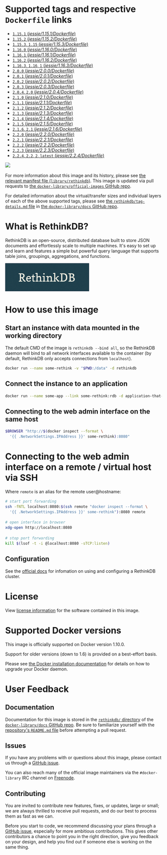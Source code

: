 # Supported tags and respective `Dockerfile` links

-	[`1.15.1` (*jessie/1.15.1/Dockerfile*)](https://github.com/rethinkdb/rethinkdb-dockerfiles/blob/7ec121a6fd0d98efec514a7773d9247b56d46036/jessie/1.15.1/Dockerfile)
-	[`1.15.2` (*jessie/1.15.2/Dockerfile*)](https://github.com/rethinkdb/rethinkdb-dockerfiles/blob/7ec121a6fd0d98efec514a7773d9247b56d46036/jessie/1.15.2/Dockerfile)
-	[`1.15.3`, `1.15` (*jessie/1.15.3/Dockerfile*)](https://github.com/rethinkdb/rethinkdb-dockerfiles/blob/7ec121a6fd0d98efec514a7773d9247b56d46036/jessie/1.15.3/Dockerfile)
-	[`1.16.0` (*jessie/1.16.0/Dockerfile*)](https://github.com/rethinkdb/rethinkdb-dockerfiles/blob/7ec121a6fd0d98efec514a7773d9247b56d46036/jessie/1.16.0/Dockerfile)
-	[`1.16.1` (*jessie/1.16.1/Dockerfile*)](https://github.com/rethinkdb/rethinkdb-dockerfiles/blob/7ec121a6fd0d98efec514a7773d9247b56d46036/jessie/1.16.1/Dockerfile)
-	[`1.16.2` (*jessie/1.16.2/Dockerfile*)](https://github.com/rethinkdb/rethinkdb-dockerfiles/blob/7ec121a6fd0d98efec514a7773d9247b56d46036/jessie/1.16.2/Dockerfile)
-	[`1.16.3`, `1.16`, `1` (*jessie/1.16.3/Dockerfile*)](https://github.com/rethinkdb/rethinkdb-dockerfiles/blob/7ec121a6fd0d98efec514a7773d9247b56d46036/jessie/1.16.3/Dockerfile)
-	[`2.0.0` (*jessie/2.0.0/Dockerfile*)](https://github.com/rethinkdb/rethinkdb-dockerfiles/blob/7ec121a6fd0d98efec514a7773d9247b56d46036/jessie/2.0.0/Dockerfile)
-	[`2.0.1` (*jessie/2.0.1/Dockerfile*)](https://github.com/rethinkdb/rethinkdb-dockerfiles/blob/7ec121a6fd0d98efec514a7773d9247b56d46036/jessie/2.0.1/Dockerfile)
-	[`2.0.2` (*jessie/2.0.2/Dockerfile*)](https://github.com/rethinkdb/rethinkdb-dockerfiles/blob/7ec121a6fd0d98efec514a7773d9247b56d46036/jessie/2.0.2/Dockerfile)
-	[`2.0.3` (*jessie/2.0.3/Dockerfile*)](https://github.com/rethinkdb/rethinkdb-dockerfiles/blob/7ec121a6fd0d98efec514a7773d9247b56d46036/jessie/2.0.3/Dockerfile)
-	[`2.0.4`, `2.0` (*jessie/2.0.4/Dockerfile*)](https://github.com/rethinkdb/rethinkdb-dockerfiles/blob/7ec121a6fd0d98efec514a7773d9247b56d46036/jessie/2.0.4/Dockerfile)
-	[`2.1.0` (*jessie/2.1.0/Dockerfile*)](https://github.com/rethinkdb/rethinkdb-dockerfiles/blob/7ec121a6fd0d98efec514a7773d9247b56d46036/jessie/2.1.0/Dockerfile)
-	[`2.1.1` (*jessie/2.1.1/Dockerfile*)](https://github.com/rethinkdb/rethinkdb-dockerfiles/blob/7ec121a6fd0d98efec514a7773d9247b56d46036/jessie/2.1.1/Dockerfile)
-	[`2.1.2` (*jessie/2.1.2/Dockerfile*)](https://github.com/rethinkdb/rethinkdb-dockerfiles/blob/7ec121a6fd0d98efec514a7773d9247b56d46036/jessie/2.1.2/Dockerfile)
-	[`2.1.3` (*jessie/2.1.3/Dockerfile*)](https://github.com/rethinkdb/rethinkdb-dockerfiles/blob/7ec121a6fd0d98efec514a7773d9247b56d46036/jessie/2.1.3/Dockerfile)
-	[`2.1.4` (*jessie/2.1.4/Dockerfile*)](https://github.com/rethinkdb/rethinkdb-dockerfiles/blob/7ec121a6fd0d98efec514a7773d9247b56d46036/jessie/2.1.4/Dockerfile)
-	[`2.1.5` (*jessie/2.1.5/Dockerfile*)](https://github.com/rethinkdb/rethinkdb-dockerfiles/blob/7ec121a6fd0d98efec514a7773d9247b56d46036/jessie/2.1.5/Dockerfile)
-	[`2.1.6`, `2.1` (*jessie/2.1.6/Dockerfile*)](https://github.com/rethinkdb/rethinkdb-dockerfiles/blob/7ec121a6fd0d98efec514a7773d9247b56d46036/jessie/2.1.6/Dockerfile)
-	[`2.2.0` (*jessie/2.2.0/Dockerfile*)](https://github.com/rethinkdb/rethinkdb-dockerfiles/blob/7ec121a6fd0d98efec514a7773d9247b56d46036/jessie/2.2.0/Dockerfile)
-	[`2.2.1` (*jessie/2.2.1/Dockerfile*)](https://github.com/rethinkdb/rethinkdb-dockerfiles/blob/7ec121a6fd0d98efec514a7773d9247b56d46036/jessie/2.2.1/Dockerfile)
-	[`2.2.2` (*jessie/2.2.2/Dockerfile*)](https://github.com/rethinkdb/rethinkdb-dockerfiles/blob/7ec121a6fd0d98efec514a7773d9247b56d46036/jessie/2.2.2/Dockerfile)
-	[`2.2.3` (*jessie/2.2.3/Dockerfile*)](https://github.com/rethinkdb/rethinkdb-dockerfiles/blob/7ec121a6fd0d98efec514a7773d9247b56d46036/jessie/2.2.3/Dockerfile)
-	[`2.2.4`, `2.2`, `2`, `latest` (*jessie/2.2.4/Dockerfile*)](https://github.com/rethinkdb/rethinkdb-dockerfiles/blob/7ec121a6fd0d98efec514a7773d9247b56d46036/jessie/2.2.4/Dockerfile)

[![](https://badge.imagelayers.io/rethinkdb:latest.svg)](https://imagelayers.io/?images=rethinkdb:1.15.1,rethinkdb:1.15.2,rethinkdb:1.15.3,rethinkdb:1.16.0,rethinkdb:1.16.1,rethinkdb:1.16.2,rethinkdb:1.16.3,rethinkdb:2.0.0,rethinkdb:2.0.1,rethinkdb:2.0.2,rethinkdb:2.0.3,rethinkdb:2.0.4,rethinkdb:2.1.0,rethinkdb:2.1.1,rethinkdb:2.1.2,rethinkdb:2.1.3,rethinkdb:2.1.4,rethinkdb:2.1.5,rethinkdb:2.1.6,rethinkdb:2.2.0,rethinkdb:2.2.1,rethinkdb:2.2.2,rethinkdb:2.2.3,rethinkdb:2.2.4)

For more information about this image and its history, please see [the relevant manifest file (`library/rethinkdb`)](https://github.com/docker-library/official-images/blob/master/library/rethinkdb). This image is updated via pull requests to [the `docker-library/official-images` GitHub repo](https://github.com/docker-library/official-images).

For detailed information about the virtual/transfer sizes and individual layers of each of the above supported tags, please see [the `rethinkdb/tag-details.md` file](https://github.com/docker-library/docs/blob/master/rethinkdb/tag-details.md) in [the `docker-library/docs` GitHub repo](https://github.com/docker-library/docs).

# What is RethinkDB?

RethinkDB is an open-source, distributed database built to store JSON documents and effortlessly scale to multiple machines. It's easy to set up and learn and features a simple but powerful query language that supports table joins, groupings, aggregations, and functions.

![logo](https://raw.githubusercontent.com/docker-library/docs/af9f91fe186f3ea3afee511d0a53b50088fdc381/rethinkdb/logo.png)

# How to use this image

## Start an instance with data mounted in the working directory

The default CMD of the image is `rethinkdb --bind all`, so the RethinkDB daemon will bind to all network interfaces available to the container (by default, RethinkDB only accepts connections from `localhost`).

```bash
docker run --name some-rethink -v "$PWD:/data" -d rethinkdb
```

## Connect the instance to an application

```bash
docker run --name some-app --link some-rethink:rdb -d application-that-uses-rdb
```

## Connecting to the web admin interface on the same host

```bash
$BROWSER "http://$(docker inspect --format \
  '{{ .NetworkSettings.IPAddress }}' some-rethink):8080"
```

# Connecting to the web admin interface on a remote / virtual host via SSH

Where `remote` is an alias for the remote user@hostname:

```bash
# start port forwarding
ssh -fNTL localhost:8080:$(ssh remote "docker inspect --format \
  '{{ .NetworkSettings.IPAddress }}' some-rethink"):8080 remote

# open interface in browser
xdg-open http://localhost:8080

# stop port forwarding
kill $(lsof -t -i @localhost:8080 -sTCP:listen)
```

## Configuration

See the [official docs](http://www.rethinkdb.com/docs/) for infomation on using and configuring a RethinkDB cluster.

# License

View [license information](http://www.gnu.org/licenses/agpl-3.0.html) for the software contained in this image.

# Supported Docker versions

This image is officially supported on Docker version 1.10.0.

Support for older versions (down to 1.6) is provided on a best-effort basis.

Please see [the Docker installation documentation](https://docs.docker.com/installation/) for details on how to upgrade your Docker daemon.

# User Feedback

## Documentation

Documentation for this image is stored in the [`rethinkdb/` directory](https://github.com/docker-library/docs/tree/master/rethinkdb) of the [`docker-library/docs` GitHub repo](https://github.com/docker-library/docs). Be sure to familiarize yourself with the [repository's `README.md` file](https://github.com/docker-library/docs/blob/master/README.md) before attempting a pull request.

## Issues

If you have any problems with or questions about this image, please contact us through a [GitHub issue](https://github.com/stuartpb/rethinkdb-dockerfiles/issues).

You can also reach many of the official image maintainers via the `#docker-library` IRC channel on [Freenode](https://freenode.net).

## Contributing

You are invited to contribute new features, fixes, or updates, large or small; we are always thrilled to receive pull requests, and do our best to process them as fast as we can.

Before you start to code, we recommend discussing your plans through a [GitHub issue](https://github.com/stuartpb/rethinkdb-dockerfiles/issues), especially for more ambitious contributions. This gives other contributors a chance to point you in the right direction, give you feedback on your design, and help you find out if someone else is working on the same thing.
